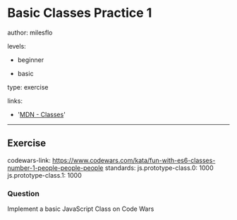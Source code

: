 # Basic Classes Practice 1
author: milesflo

levels:

  - beginner

  - basic

type: exercise

links:

  - '[MDN - Classes](https://developer.mozilla.org/en-US/docs/Web/JavaScript/Reference/Classes)'

---
## Exercise
codewars-link: https://www.codewars.com/kata/fun-with-es6-classes-number-1-people-people-people
standards:
    js.prototype-class.0: 1000
    js.prototype-class.1: 1000
### Question
Implement a basic JavaScript Class on Code Wars

